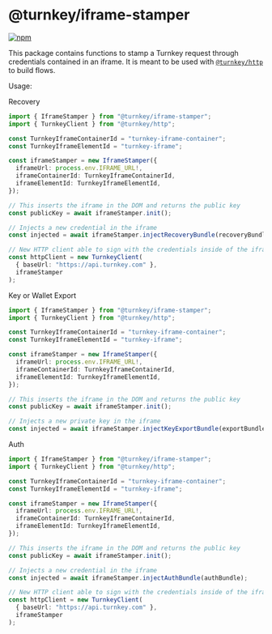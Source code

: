 # @turnkey/iframe-stamper

[![npm](https://img.shields.io/npm/v/@turnkey/iframe-stamper?color=%234C48FF)](https://www.npmjs.com/package/@turnkey/iframe-stamper)

This package contains functions to stamp a Turnkey request through credentials contained in an iframe. It is meant to be used with [`@turnkey/http`](https://www.npmjs.com/package/@turnkey/http) to build flows.

Usage:

Recovery

```ts
import { IframeStamper } from "@turnkey/iframe-stamper";
import { TurnkeyClient } from "@turnkey/http";

const TurnkeyIframeContainerId = "turnkey-iframe-container";
const TurnkeyIframeElementId = "turnkey-iframe";

const iframeStamper = new IframeStamper({
  iframeUrl: process.env.IFRAME_URL!,
  iframeContainerId: TurnkeyIframeContainerId,
  iframeElementId: TurnkeyIframeElementId,
});

// This inserts the iframe in the DOM and returns the public key
const publicKey = await iframeStamper.init();

// Injects a new credential in the iframe
const injected = await iframeStamper.injectRecoveryBundle(recoveryBundle);

// New HTTP client able to sign with the credentials inside of the iframe
const httpClient = new TurnkeyClient(
  { baseUrl: "https://api.turnkey.com" },
  iframeStamper
);
```

Key or Wallet Export

```ts
import { IframeStamper } from "@turnkey/iframe-stamper";
import { TurnkeyClient } from "@turnkey/http";

const TurnkeyIframeContainerId = "turnkey-iframe-container";
const TurnkeyIframeElementId = "turnkey-iframe";

const iframeStamper = new IframeStamper({
  iframeUrl: process.env.IFRAME_URL!,
  iframeContainerId: TurnkeyIframeContainerId,
  iframeElementId: TurnkeyIframeElementId,
});

// This inserts the iframe in the DOM and returns the public key
const publicKey = await iframeStamper.init();

// Injects a new private key in the iframe
const injected = await iframeStamper.injectKeyExportBundle(exportBundle);
```

Auth

```ts
import { IframeStamper } from "@turnkey/iframe-stamper";
import { TurnkeyClient } from "@turnkey/http";

const TurnkeyIframeContainerId = "turnkey-iframe-container";
const TurnkeyIframeElementId = "turnkey-iframe";

const iframeStamper = new IframeStamper({
  iframeUrl: process.env.IFRAME_URL!,
  iframeContainerId: TurnkeyIframeContainerId,
  iframeElementId: TurnkeyIframeElementId,
});

// This inserts the iframe in the DOM and returns the public key
const publicKey = await iframeStamper.init();

// Injects a new credential in the iframe
const injected = await iframeStamper.injectAuthBundle(authBundle);

// New HTTP client able to sign with the credentials inside of the iframe
const httpClient = new TurnkeyClient(
  { baseUrl: "https://api.turnkey.com" },
  iframeStamper
);
```
